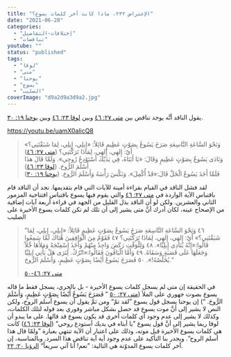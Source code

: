```yaml
---
title: "الإعتراض ٢٣٢، ماذا كانت آخر كلمات يسوع؟"
date: "2021-06-28"
categories:
  - "إختلافات-التفاصيل"
  - "تناقضات"
youtube: ""
status: "published"
tags:
  - "لوقا"
  - "متى"
  - "يوحنا"
  - "يسوع"
  - "الصليب"
coverImage: "d9a2d9a3d9a2.jpg"
---
```


يقول الناقد أنَّه يوجد تناقض بين [متى ٢٧: ٤٦](https://my.bible.com/bible/101/MAT.27.46) وبين [لوقا ٢٣: ٤٦](https://my.bible.com/bible/101/luK.23.46) وبين [يوحنا ١٩: ٣٠](https://my.bible.com/bible/101/JHN.19.30).

https://youtu.be/uamX0alicQ8

> وَنَحْوَ السَّاعَةِ التَّاسِعَةِ صَرَخَ يَسُوعُ بِصَوْتٍ عَظِيمٍ قَائِلاً: «إِيلِي، إِيلِي، لِمَا شَبَقْتَنِي؟» أَيْ: إِلهِي، إِلهِي، لِمَاذَا تَرَكْتَنِي؟ ([متى ٢٧: ٤٦](https://my.bible.com/bible/101/MAT.27.46))  
> وَنَادَى يَسُوعُ بِصَوْتٍ عَظِيمٍ وَقَالَ: «يَا أَبَتَاهُ، فِي يَدَيْكَ أَسْتَوْدِعُ رُوحِي». وَلَمَّا قَالَ هذَا أَسْلَمَ الرُّوحَ. ([لوقا ٢٣: ٤٦](https://my.bible.com/bible/101/luK.23.46))  
> فَلَمَّا أَخَذَ يَسُوعُ الْخَلَّ قَالَ:«قَدْ أُكْمِلَ». وَنَكَّسَ رَأْسَهُ وَأَسْلَمَ الرُّوحَ. ([يوحنا ١٩: ٣٠](https://my.bible.com/bible/101/JHN.19.30))

لقد فشل الناقد في القيام بقراءة أمينة للآيات التي قام بتقديمها. نجد أن الناقد قام باقتباس الآية الواردة في [متى ٢٧: ٤٦](https://my.bible.com/bible/101/MAT.27.46) والتي يقوم فيها يسوع باقتباس افتتاحية المزمور الثاني والعشرين. ولكن لو أن الناقد بذل القليل من الجهد في قراءة أربعة آيات إضافية من الإصحاح عينه، لكان أدرك أنَّ متى يشير إلى أن تلك لم تكن كلمات يسوع الأخيرة على الصليب

> ”٤٦ وَنَحْوَ السَّاعَةِ التَّاسِعَةِ صَرَخَ يَسُوعُ بِصَوْتٍ عَظِيمٍ قَائِلاً: «إِيلِي، إِيلِي، لِمَا شَبَقْتَنِي؟» أَيْ: إِلهِي، إِلهِي، لِمَاذَا تَرَكْتَنِي؟ ٤٧ فَقَوْمٌ مِنَ الْوَاقِفِينَ هُنَاكَ لَمَّا سَمِعُوا قَالُوا:«إِنَّهُ يُنَادِي إِيلِيَّا». ٤٨ وَلِلْوَقْتِ رَكَضَ وَاحِدٌ مِنْهُمْ وَأَخَذَ إِسْفِنْجَةً وَمَلأَهَا خَّلاً وَجَعَلَهَا عَلَى قَصَبَةٍ وَسَقَاهُ. ٤٩ وَأَمَّا الْبَاقُونَ فَقَالُوا:«اتْرُكْ. لِنَرَى هَلْ يَأْتِي إِيلِيَّا يُخَلِّصُهُ!». ٥٠ فَصَرَخَ يَسُوعُ أَيْضًا بِصَوْتٍ عَظِيمٍ، وَأَسْلَمَ الرُّوحَ.“
>
> [متى ٢٧: ٤٦-٥٠](https://my.bible.com/bible/101/MAT.27.46-50)

في الحقيقة إن متى لم يسجل كلمات يسوع الأخيرة - بل بالحري، يسجل فقط ما قاله يسوع بصوت جهوري على الملأ ([متى ٢٧: ٥٠](https://my.bible.com/bible/101/MAT.27.50) ” فَصَرَخَ يَسُوعُ أَيْضًا بِصَوْتٍ عَظِيمٍ، وَأَسْلَمَ الرُّوحَ. “) إن يوحنا يسجل قول يسوع ”لقد تمّ“ ومن ثمَّ يقول أن يسوع أسلم الروح، ولكن النص لا يشير إلى أنَّ موت يسوع قد حصل بشكل مباشر وفوري بعد قوله لتلك الكلمات، وكذلك لا يشير إلى عدم وجود أي كلمات أُخرى قد يكون يسوع قد قالها. على ما يبدو أن لوقا ربما يشير إلى أنَّ قول يسوع ”يا أبتاه في يديك أستودع روحي“ ([لوقا ٢٣: ٤٦](https://my.bible.com/bible/101/luK.23.46)) كانت هي كلمات يسوع الأخيرة قبل موته، وذلك على اعتبار أن الآية تنتهي بعبارة ”ولمّا قال هذا أسلم الروح“. ويجدر بنا التأكيد على عدم وجود أية آية تناقض هذا السرد. وبالمناسبة، إن آخر كلمات يسوع المدوّنة هي التالية: ”نعم! أنا آتي سريعاً“ [الرؤيا ٢٠: ٢٢](https://my.bible.com/bible/101/reV.20.22).
